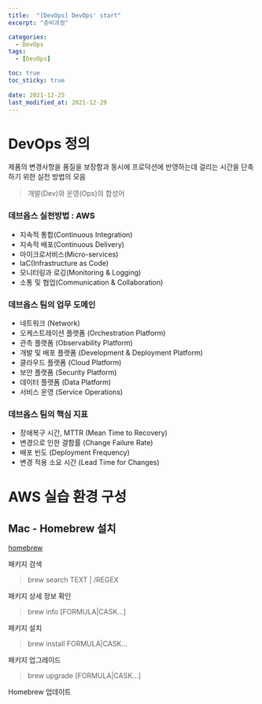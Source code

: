 ```yaml
---
title:  "[DevOps] DevOps' start"
excerpt: "준비과정"

categories:
  - DevOps
tags:
  - [DevOps]

toc: true
toc_sticky: true
 
date: 2021-12-25
last_modified_at: 2021-12-29
---
```

# DevOps 정의
제품의 변경사항을 품질을 보장함과 동시에 프로덕션에 반영하는데 걸리는 시간을 단축하기 위한 실천 방법의 모음

> 개발(Dev)와 운영(Ops)의 합성어

### 데브옵스 실천방법 : AWS
- 지속적 통합(Continuous Integration)
- 지속적 배포(Continuous Delivery)
- 마이크로서비스(Micro-services)
- IaC(Infrastructure as Code)
- 모니터링과 로깅(Monitoring & Logging)
- 소통 및 협업(Communication & Collaboration)


### 데브옵스 팀의 업무 도메인
- 네트워크 (Network)
- 오케스트레이션 플랫폼 (Orchestration Platform)
- 관측 플랫폼 (Observability Platform)
- 개발 및 배포 플랫폼 (Development & Deployment Platform)
- 클라우드 플랫폼 (Cloud Platform)
- 보안 플랫폼 (Security Platform)
- 데이터 플랫폼 (Data Platform)
- 서비스 운영 (Service Operations)


### 데브옵스 팀의 핵심 지표
- 장애복구 시간, MTTR (Mean Time to Recovery)
- 변경으로 인한 결함률 (Change Failure Rate)
- 배포 빈도 (Deployment Frequency)
- 변경 적용 소요 시간 (Lead Time for Changes)



# AWS 실습 환경 구성
## Mac - Homebrew 설치
[homebrew](https://brew.sh)

패키지 검색
> brew search TEXT \| /REGEX

패키지 상세 정보 확인
> brew info [FORMULA\|CASK...]

패키지 설치
> brew install FORMULA\|CASK...
 
패키지 업그레이드
> brew upgrade [FORMULA\|CASK...]

Homebrew 업데이트